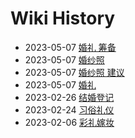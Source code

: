 # Wiki History

- 2023-05-07        [婚礼 筹备](/0009_婚礼_筹备)
- 2023-05-07        [婚纱照](/0006_婚纱照)
- 2023-05-07        [婚纱照 建议](/0007_婚纱照_建议)
- 2023-05-07        [婚礼](/0008_婚礼)
- 2023-02-26        [结婚登记](/0005_结婚登记)
- 2023-02-24        [习俗礼仪](/0003_习俗礼仪)
- 2023-02-06        [彩礼嫁妆](/0004_彩礼嫁妆)
